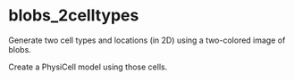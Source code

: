 # blobs_2celltypes

Generate two cell types and locations (in 2D) using a two-colored image of blobs.

Create a PhysiCell model using those cells.


